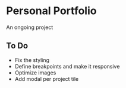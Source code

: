 # Personal Portfolio

An ongoing project

## To Do
- Fix the styling
- Define breakpoints and make it responsive
- Optimize images 
- Add modal per project tile